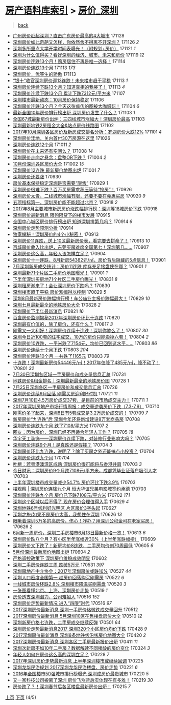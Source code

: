 [房产语料库索引](../../README.md)  > [房价_深圳](房价_深圳.md)
====
> [back](../README.md)

- [广州房价赶超深圳？直击广东房价最高的4大城市](http://jkwz.applinzi.com/ittc/7040936718167966736.html#%E5%B9%BF%E5%B7%9E%E6%88%BF%E4%BB%B7%E8%B5%B6%E8%B6%85%E6%B7%B1%E5%9C%B3%EF%BC%9F%E7%9B%B4%E5%87%BB%E5%B9%BF%E4%B8%9C%E6%88%BF%E4%BB%B7%E6%9C%80%E9%AB%98%E7%9A%844%E5%A4%A7%E5%9F%8E%E5%B8%82) 171128  
- [深圳房价如此奇葩又怎样，你依然舍不得离不开深圳？](http://jkwz.applinzi.com/ittc/7040185521702175760.html#%E6%B7%B1%E5%9C%B3%E6%88%BF%E4%BB%B7%E5%A6%82%E6%AD%A4%E5%A5%87%E8%91%A9%E5%8F%88%E6%80%8E%E6%A0%B7%EF%BC%8C%E4%BD%A0%E4%BE%9D%E7%84%B6%E8%88%8D%E4%B8%8D%E5%BE%97%E7%A6%BB%E4%B8%8D%E5%BC%80%E6%B7%B1%E5%9C%B3%EF%BC%9F) 171126 *2* 
- [深圳多所重点大学开学时间表曝光！（附规划+房价）](http://jkwz.applinzi.com/ittc/7038402091754718224.html#%E6%B7%B1%E5%9C%B3%E5%A4%9A%E6%89%80%E9%87%8D%E7%82%B9%E5%A4%A7%E5%AD%A6%E5%BC%80%E5%AD%A6%E6%97%B6%E9%97%B4%E8%A1%A8%E6%9B%9D%E5%85%89%EF%BC%81%EF%BC%88%E9%99%84%E8%A7%84%E5%88%92%2B%E6%88%BF%E4%BB%B7%EF%BC%89) 171121 *1* 
- [深圳为什么值得买？看好深圳的经济、城市、未来和房价](http://jkwz.applinzi.com/ittc/7037596849593123856.html#%E6%B7%B1%E5%9C%B3%E4%B8%BA%E4%BB%80%E4%B9%88%E5%80%BC%E5%BE%97%E4%B9%B0%EF%BC%9F%E7%9C%8B%E5%A5%BD%E6%B7%B1%E5%9C%B3%E7%9A%84%E7%BB%8F%E6%B5%8E%E3%80%81%E5%9F%8E%E5%B8%82%E3%80%81%E6%9C%AA%E6%9D%A5%E5%92%8C%E6%88%BF%E4%BB%B7) 171119 *12* 
- [深圳房价连跌13个月！购房居住不再是唯一选择！](http://jkwz.applinzi.com/ittc/7035805277448832017.html#%E6%B7%B1%E5%9C%B3%E6%88%BF%E4%BB%B7%E8%BF%9E%E8%B7%8C13%E4%B8%AA%E6%9C%88%EF%BC%81%E8%B4%AD%E6%88%BF%E5%B1%85%E4%BD%8F%E4%B8%8D%E5%86%8D%E6%98%AF%E5%94%AF%E4%B8%80%E9%80%89%E6%8B%A9%EF%BC%81) 171114  
- [深圳房价连跌13个月](http://jkwz.applinzi.com/ittc/7035571636282065937.html#%E6%B7%B1%E5%9C%B3%E6%88%BF%E4%BB%B7%E8%BF%9E%E8%B7%8C13%E4%B8%AA%E6%9C%88) 171113 *173* 
- [深圳房价，优等生的骄傲](http://jkwz.applinzi.com/ittc/7035404413466838032.html#%E6%B7%B1%E5%9C%B3%E6%88%BF%E4%BB%B7%EF%BC%8C%E4%BC%98%E7%AD%89%E7%94%9F%E7%9A%84%E9%AA%84%E5%82%B2) 171113  
- [“银十”收官深圳房价迎13连跌！未来楼市趋于平稳](http://jkwz.applinzi.com/ittc/7035351310352778256.html#%E2%80%9C%E9%93%B6%E5%8D%81%E2%80%9D%E6%94%B6%E5%AE%98%E6%B7%B1%E5%9C%B3%E6%88%BF%E4%BB%B7%E8%BF%8E13%E8%BF%9E%E8%B7%8C%EF%BC%81%E6%9C%AA%E6%9D%A5%E6%A5%BC%E5%B8%82%E8%B6%8B%E4%BA%8E%E5%B9%B3%E7%A8%B3) 171113 *1* 
- [深圳房价连续下跌13个月？知道真相的我哭了！](http://jkwz.applinzi.com/ittc/7035302750739498001.html#%E6%B7%B1%E5%9C%B3%E6%88%BF%E4%BB%B7%E8%BF%9E%E7%BB%AD%E4%B8%8B%E8%B7%8C13%E4%B8%AA%E6%9C%88%EF%BC%9F%E7%9F%A5%E9%81%93%E7%9C%9F%E7%9B%B8%E7%9A%84%E6%88%91%E5%93%AD%E4%BA%86%EF%BC%81) 171113 *4* 
- [深圳房价连续下跌13个月 累计下跌7312元/平方米](http://jkwz.applinzi.com/ittc/7033142937800672272.html#%E6%B7%B1%E5%9C%B3%E6%88%BF%E4%BB%B7%E8%BF%9E%E7%BB%AD%E4%B8%8B%E8%B7%8C13%E4%B8%AA%E6%9C%88+%E7%B4%AF%E8%AE%A1%E4%B8%8B%E8%B7%8C7312%E5%85%83%2F%E5%B9%B3%E6%96%B9%E7%B1%B3) 171107  
- [深圳楼市最新动态：10月房价保持稳定](http://jkwz.applinzi.com/ittc/7032799430753911824.html#%E6%B7%B1%E5%9C%B3%E6%A5%BC%E5%B8%82%E6%9C%80%E6%96%B0%E5%8A%A8%E6%80%81%EF%BC%9A10%E6%9C%88%E6%88%BF%E4%BB%B7%E4%BF%9D%E6%8C%81%E7%A8%B3%E5%AE%9A) 171106  
- [深圳房价连跌13个月？今天这张疯传的图被大咖怒怼！](http://jkwz.applinzi.com/ittc/7032113315470378000.html#%E6%B7%B1%E5%9C%B3%E6%88%BF%E4%BB%B7%E8%BF%9E%E8%B7%8C13%E4%B8%AA%E6%9C%88%EF%BC%9F%E4%BB%8A%E5%A4%A9%E8%BF%99%E5%BC%A0%E7%96%AF%E4%BC%A0%E7%9A%84%E5%9B%BE%E8%A2%AB%E5%A4%A7%E5%92%96%E6%80%92%E6%80%BC%EF%BC%81) 171104 *6* 
- [最新全国10年房价排行榜出炉 深圳房价发生了什么？](http://jkwz.applinzi.com/ittc/7031718690331034641.html#%E6%9C%80%E6%96%B0%E5%85%A8%E5%9B%BD10%E5%B9%B4%E6%88%BF%E4%BB%B7%E6%8E%92%E8%A1%8C%E6%A6%9C%E5%87%BA%E7%82%89+%E6%B7%B1%E5%9C%B3%E6%88%BF%E4%BB%B7%E5%8F%91%E7%94%9F%E4%BA%86%E4%BB%80%E4%B9%88%EF%BC%9F) 171103 *1* 
- [全国67城最新房价出炉：三四线城市涨幅大！深圳房价最高](http://jkwz.applinzi.com/ittc/7031680375808590865.html#%E5%85%A8%E5%9B%BD67%E5%9F%8E%E6%9C%80%E6%96%B0%E6%88%BF%E4%BB%B7%E5%87%BA%E7%82%89%EF%BC%9A%E4%B8%89%E5%9B%9B%E7%BA%BF%E5%9F%8E%E5%B8%82%E6%B6%A8%E5%B9%85%E5%A4%A7%EF%BC%81%E6%B7%B1%E5%9C%B3%E6%88%BF%E4%BB%B7%E6%9C%80%E9%AB%98) 171103  
- [深圳最新地铁2房租金大全&amp;站点房价线路图](http://jkwz.applinzi.com/ittc/7031370887851410449.html#%E6%B7%B1%E5%9C%B3%E6%9C%80%E6%96%B0%E5%9C%B0%E9%93%812%E6%88%BF%E7%A7%9F%E9%87%91%E5%A4%A7%E5%85%A8%26amp%3B%E7%AB%99%E7%82%B9%E6%88%BF%E4%BB%B7%E7%BA%BF%E8%B7%AF%E5%9B%BE) 171102  
- [2017年10月深圳各区房价及新房成交排名分析：罗湖房价大跌12%](http://jkwz.applinzi.com/ittc/7030907055790097425.html#2017%E5%B9%B410%E6%9C%88%E6%B7%B1%E5%9C%B3%E5%90%84%E5%8C%BA%E6%88%BF%E4%BB%B7%E5%8F%8A%E6%96%B0%E6%88%BF%E6%88%90%E4%BA%A4%E6%8E%92%E5%90%8D%E5%88%86%E6%9E%90%EF%BC%9A%E7%BD%97%E6%B9%96%E6%88%BF%E4%BB%B7%E5%A4%A7%E8%B7%8C12%25) 171101 *4* 
- [深圳房价洼地，关内首付30万房源在这里](http://jkwz.applinzi.com/ittc/7028692030732108816.html#%E6%B7%B1%E5%9C%B3%E6%88%BF%E4%BB%B7%E6%B4%BC%E5%9C%B0%EF%BC%8C%E5%85%B3%E5%86%85%E9%A6%96%E4%BB%9830%E4%B8%87%E6%88%BF%E6%BA%90%E5%9C%A8%E8%BF%99%E9%87%8C) 171026  
- [深圳房价连跌12个月](http://jkwz.applinzi.com/ittc/7023251306733634576.html#%E6%B7%B1%E5%9C%B3%E6%88%BF%E4%BB%B7%E8%BF%9E%E8%B7%8C12%E4%B8%AA%E6%9C%88) 171011 *2* 
- [深圳房价在未来还有空间么？](http://jkwz.applinzi.com/ittc/7022016436845937680.html#%E6%B7%B1%E5%9C%B3%E6%88%BF%E4%BB%B7%E5%9C%A8%E6%9C%AA%E6%9D%A5%E8%BF%98%E6%9C%89%E7%A9%BA%E9%97%B4%E4%B9%88%EF%BC%9F) 171008 *14* 
- [深圳房价走向之悬念：盘整OR下跌？](http://jkwz.applinzi.com/ittc/7020730107851965456.html#%E6%B7%B1%E5%9C%B3%E6%88%BF%E4%BB%B7%E8%B5%B0%E5%90%91%E4%B9%8B%E6%82%AC%E5%BF%B5%EF%BC%9A%E7%9B%98%E6%95%B4OR%E4%B8%8B%E8%B7%8C%EF%BC%9F) 171004 *2* 
- [10月份深圳各区房价大全](http://jkwz.applinzi.com/ittc/7019828951013393424.html#10%E6%9C%88%E4%BB%BD%E6%B7%B1%E5%9C%B3%E5%90%84%E5%8C%BA%E6%88%BF%E4%BB%B7%E5%A4%A7%E5%85%A8) 171002 *15* 
- [深圳房价12连跌 最新房价地图出炉](http://jkwz.applinzi.com/ittc/7019386343615104017.html#%E6%B7%B1%E5%9C%B3%E6%88%BF%E4%BB%B712%E8%BF%9E%E8%B7%8C+%E6%9C%80%E6%96%B0%E6%88%BF%E4%BB%B7%E5%9C%B0%E5%9B%BE%E5%87%BA%E7%82%89) 171001 *7* 
- [深圳房价还要涨](http://jkwz.applinzi.com/ittc/7019096485541708817.html#%E6%B7%B1%E5%9C%B3%E6%88%BF%E4%BB%B7%E8%BF%98%E8%A6%81%E6%B6%A8) 170930  
- [房价基本保持稳定深圳是否需要“限售”](http://jkwz.applinzi.com/ittc/7018563965549020177.html#%E6%88%BF%E4%BB%B7%E5%9F%BA%E6%9C%AC%E4%BF%9D%E6%8C%81%E7%A8%B3%E5%AE%9A%E6%B7%B1%E5%9C%B3%E6%98%AF%E5%90%A6%E9%9C%80%E8%A6%81%E2%80%9C%E9%99%90%E5%94%AE%E2%80%9D) 170929 *1* 
- [深圳房价很难下跌？百万买房需求积压等待“抢房”！](http://jkwz.applinzi.com/ittc/7017626442681287696.html#%E6%B7%B1%E5%9C%B3%E6%88%BF%E4%BB%B7%E5%BE%88%E9%9A%BE%E4%B8%8B%E8%B7%8C%EF%BC%9F%E7%99%BE%E4%B8%87%E4%B9%B0%E6%88%BF%E9%9C%80%E6%B1%82%E7%A7%AF%E5%8E%8B%E7%AD%89%E5%BE%85%E2%80%9C%E6%8A%A2%E6%88%BF%E2%80%9D%EF%BC%81) 170926  
- [深圳房价太贵，二线城市涨幅有限，还要不要在莞惠买房](http://jkwz.applinzi.com/ittc/7015393902012662800.html#%E6%B7%B1%E5%9C%B3%E6%88%BF%E4%BB%B7%E5%A4%AA%E8%B4%B5%EF%BC%8C%E4%BA%8C%E7%BA%BF%E5%9F%8E%E5%B8%82%E6%B6%A8%E5%B9%85%E6%9C%89%E9%99%90%EF%BC%8C%E8%BF%98%E8%A6%81%E4%B8%8D%E8%A6%81%E5%9C%A8%E8%8E%9E%E6%83%A0%E4%B9%B0%E6%88%BF) 170920 *9* 
- [五项指标第一，深圳房价能不能超过北京？](http://jkwz.applinzi.com/ittc/7014679932444345360.html#%E4%BA%94%E9%A1%B9%E6%8C%87%E6%A0%87%E7%AC%AC%E4%B8%80%EF%BC%8C%E6%B7%B1%E5%9C%B3%E6%88%BF%E4%BB%B7%E8%83%BD%E4%B8%8D%E8%83%BD%E8%B6%85%E8%BF%87%E5%8C%97%E4%BA%AC%EF%BC%9F) 170918 *2* 
- [2017年8月主要城市新房房价涨跌幅排行榜：深圳等18城房价下跌](http://jkwz.applinzi.com/ittc/7014596995069772817.html#2017%E5%B9%B48%E6%9C%88%E4%B8%BB%E8%A6%81%E5%9F%8E%E5%B8%82%E6%96%B0%E6%88%BF%E6%88%BF%E4%BB%B7%E6%B6%A8%E8%B7%8C%E5%B9%85%E6%8E%92%E8%A1%8C%E6%A6%9C%EF%BC%9A%E6%B7%B1%E5%9C%B3%E7%AD%8918%E5%9F%8E%E6%88%BF%E4%BB%B7%E4%B8%8B%E8%B7%8C) 170918  
- [深圳房价最新消息 限购限贷下的楼市发展](http://jkwz.applinzi.com/ittc/7013475818238640913.html#%E6%B7%B1%E5%9C%B3%E6%88%BF%E4%BB%B7%E6%9C%80%E6%96%B0%E6%B6%88%E6%81%AF+%E9%99%90%E8%B4%AD%E9%99%90%E8%B4%B7%E4%B8%8B%E7%9A%84%E6%A5%BC%E5%B8%82%E5%8F%91%E5%B1%95) 170915  
- [全国中心城区房价排行榜出炉 知道深圳排第几吗？](http://jkwz.applinzi.com/ittc/7013194187959436305.html#%E5%85%A8%E5%9B%BD%E4%B8%AD%E5%BF%83%E5%9F%8E%E5%8C%BA%E6%88%BF%E4%BB%B7%E6%8E%92%E8%A1%8C%E6%A6%9C%E5%87%BA%E7%82%89+%E7%9F%A5%E9%81%93%E6%B7%B1%E5%9C%B3%E6%8E%92%E7%AC%AC%E5%87%A0%E5%90%97%EF%BC%9F) 170914 *6* 
- [深圳房价走势预测分析](http://jkwz.applinzi.com/ittc/7013145993242215185.html#%E6%B7%B1%E5%9C%B3%E6%88%BF%E4%BB%B7%E8%B5%B0%E5%8A%BF%E9%A2%84%E6%B5%8B%E5%88%86%E6%9E%90) 170914  
- [独家揭秘！深圳房价的4个小秘密！](http://jkwz.applinzi.com/ittc/7012715639972823825.html#%E7%8B%AC%E5%AE%B6%E6%8F%AD%E7%A7%98%EF%BC%81%E6%B7%B1%E5%9C%B3%E6%88%BF%E4%BB%B7%E7%9A%844%E4%B8%AA%E5%B0%8F%E7%A7%98%E5%AF%86%EF%BC%81) 170913  
- [深圳房价11连跌，送上10区最新房价表，看完要去拼命了！](http://jkwz.applinzi.com/ittc/7012679635652051985.html#%E6%B7%B1%E5%9C%B3%E6%88%BF%E4%BB%B711%E8%BF%9E%E8%B7%8C%EF%BC%8C%E9%80%81%E4%B8%8A10%E5%8C%BA%E6%9C%80%E6%96%B0%E6%88%BF%E4%BB%B7%E8%A1%A8%EF%BC%8C%E7%9C%8B%E5%AE%8C%E8%A6%81%E5%8E%BB%E6%8B%BC%E5%91%BD%E4%BA%86%EF%BC%81) 170913 *10* 
- [百城房价收入比出炉，东莞买房难度全国第七！深圳第几……](http://jkwz.applinzi.com/ittc/7010523030890218512.html#%E7%99%BE%E5%9F%8E%E6%88%BF%E4%BB%B7%E6%94%B6%E5%85%A5%E6%AF%94%E5%87%BA%E7%82%89%EF%BC%8C%E4%B8%9C%E8%8E%9E%E4%B9%B0%E6%88%BF%E9%9A%BE%E5%BA%A6%E5%85%A8%E5%9B%BD%E7%AC%AC%E4%B8%83%EF%BC%81%E6%B7%B1%E5%9C%B3%E7%AC%AC%E5%87%A0%E2%80%A6%E2%80%A6) 170907  
- [深圳房价这么高，年轻人该怎样立足？](http://jkwz.applinzi.com/ittc/7009476874609361936.html#%E6%B7%B1%E5%9C%B3%E6%88%BF%E4%BB%B7%E8%BF%99%E4%B9%88%E9%AB%98%EF%BC%8C%E5%B9%B4%E8%BD%BB%E4%BA%BA%E8%AF%A5%E6%80%8E%E6%A0%B7%E7%AB%8B%E8%B6%B3%EF%BC%9F) 170904  
- [深圳房价十一连跌，8月新房54382元/㎡，房价背后隐藏的5点信息！](http://jkwz.applinzi.com/ittc/7008388348316746769.html#%E6%B7%B1%E5%9C%B3%E6%88%BF%E4%BB%B7%E5%8D%81%E4%B8%80%E8%BF%9E%E8%B7%8C%EF%BC%8C8%E6%9C%88%E6%96%B0%E6%88%BF54382%E5%85%83%2F%E3%8E%A1%EF%BC%8C%E6%88%BF%E4%BB%B7%E8%83%8C%E5%90%8E%E9%9A%90%E8%97%8F%E7%9A%845%E7%82%B9%E4%BF%A1%E6%81%AF%EF%BC%81) 170901  
- [7月深圳新房成交统计：房价11连跌 库存充足接盘侠在哪？](http://jkwz.applinzi.com/ittc/7008282229506311185.html#7%E6%9C%88%E6%B7%B1%E5%9C%B3%E6%96%B0%E6%88%BF%E6%88%90%E4%BA%A4%E7%BB%9F%E8%AE%A1%EF%BC%9A%E6%88%BF%E4%BB%B711%E8%BF%9E%E8%B7%8C+%E5%BA%93%E5%AD%98%E5%85%85%E8%B6%B3%E6%8E%A5%E7%9B%98%E4%BE%A0%E5%9C%A8%E5%93%AA%EF%BC%9F) 170901 *1* 
- [深圳最新71个片区二手房价地图曝光！](http://jkwz.applinzi.com/ittc/7008282148250059793.html#%E6%B7%B1%E5%9C%B3%E6%9C%80%E6%96%B071%E4%B8%AA%E7%89%87%E5%8C%BA%E4%BA%8C%E6%89%8B%E6%88%BF%E4%BB%B7%E5%9C%B0%E5%9B%BE%E6%9B%9D%E5%85%89%EF%BC%81) 170901 *1* 
- [下半年深圳买房地71个片区二手房价曝光！](http://jkwz.applinzi.com/ittc/7008001824215532560.html#%E4%B8%8B%E5%8D%8A%E5%B9%B4%E6%B7%B1%E5%9C%B3%E4%B9%B0%E6%88%BF%E5%9C%B071%E4%B8%AA%E7%89%87%E5%8C%BA%E4%BA%8C%E6%89%8B%E6%88%BF%E4%BB%B7%E6%9B%9D%E5%85%89%EF%BC%81) 170831 *8* 
- [深圳租房潮来了！会让深圳房价下跌吗？](http://jkwz.applinzi.com/ittc/7007529390567851024.html#%E6%B7%B1%E5%9C%B3%E7%A7%9F%E6%88%BF%E6%BD%AE%E6%9D%A5%E4%BA%86%EF%BC%81%E4%BC%9A%E8%AE%A9%E6%B7%B1%E5%9C%B3%E6%88%BF%E4%BB%B7%E4%B8%8B%E8%B7%8C%E5%90%97%EF%BC%9F) 170830  
- [深圳楼市趋于平稳 房价涨幅得以控制](http://jkwz.applinzi.com/ittc/7007256704281216017.html#%E6%B7%B1%E5%9C%B3%E6%A5%BC%E5%B8%82%E8%B6%8B%E4%BA%8E%E5%B9%B3%E7%A8%B3+%E6%88%BF%E4%BB%B7%E6%B6%A8%E5%B9%85%E5%BE%97%E4%BB%A5%E6%8E%A7%E5%88%B6) 170829 *5* 
- [深圳8月最新房价跌幅排行榜！车公庙业主报价跌幅最大！](http://jkwz.applinzi.com/ittc/7007254761487991824.html#%E6%B7%B1%E5%9C%B38%E6%9C%88%E6%9C%80%E6%96%B0%E6%88%BF%E4%BB%B7%E8%B7%8C%E5%B9%85%E6%8E%92%E8%A1%8C%E6%A6%9C%EF%BC%81%E8%BD%A6%E5%85%AC%E5%BA%99%E4%B8%9A%E4%B8%BB%E6%8A%A5%E4%BB%B7%E8%B7%8C%E5%B9%85%E6%9C%80%E5%A4%A7%EF%BC%81) 170829 *10* 
- [深圳七月最新最全的地铁房价大全](http://jkwz.applinzi.com/ittc/7006786833562993680.html#%E6%B7%B1%E5%9C%B3%E4%B8%83%E6%9C%88%E6%9C%80%E6%96%B0%E6%9C%80%E5%85%A8%E7%9A%84%E5%9C%B0%E9%93%81%E6%88%BF%E4%BB%B7%E5%A4%A7%E5%85%A8) 170828 *2* 
- [深圳房价下半年最新消息](http://jkwz.applinzi.com/ittc/7004225868837422097.html#%E6%B7%B1%E5%9C%B3%E6%88%BF%E4%BB%B7%E4%B8%8B%E5%8D%8A%E5%B9%B4%E6%9C%80%E6%96%B0%E6%B6%88%E6%81%AF) 170821 *16* 
- [百盘房价监测揭秘2017年深圳房价环比十连跌](http://jkwz.applinzi.com/ittc/7003843127969055760.html#%E7%99%BE%E7%9B%98%E6%88%BF%E4%BB%B7%E7%9B%91%E6%B5%8B%E6%8F%AD%E7%A7%982017%E5%B9%B4%E6%B7%B1%E5%9C%B3%E6%88%BF%E4%BB%B7%E7%8E%AF%E6%AF%94%E5%8D%81%E8%BF%9E%E8%B7%8C) 170820  
- [深圳最有价值的，除了房价，还有什么？](http://jkwz.applinzi.com/ittc/7002721969857102864.html#%E6%B7%B1%E5%9C%B3%E6%9C%80%E6%9C%89%E4%BB%B7%E5%80%BC%E7%9A%84%EF%BC%8C%E9%99%A4%E4%BA%86%E6%88%BF%E4%BB%B7%EF%BC%8C%E8%BF%98%E6%9C%89%E4%BB%80%E4%B9%88%EF%BC%9F) 170817 *3* 
- [刚需又一大利好！深圳房价连续十连跌！深圳你肿么了！](http://jkwz.applinzi.com/ittc/6999125549644252177.html#%E5%88%9A%E9%9C%80%E5%8F%88%E4%B8%80%E5%A4%A7%E5%88%A9%E5%A5%BD%EF%BC%81%E6%B7%B1%E5%9C%B3%E6%88%BF%E4%BB%B7%E8%BF%9E%E7%BB%AD%E5%8D%81%E8%BF%9E%E8%B7%8C%EF%BC%81%E6%B7%B1%E5%9C%B3%E4%BD%A0%E8%82%BF%E4%B9%88%E4%BA%86%EF%BC%81) 170807 *30* 
- [深圳今日近100套的住宅成交，10万的房价只能卖掉六套！](http://jkwz.applinzi.com/ittc/6997909166180795409.html#%E6%B7%B1%E5%9C%B3%E4%BB%8A%E6%97%A5%E8%BF%91100%E5%A5%97%E7%9A%84%E4%BD%8F%E5%AE%85%E6%88%90%E4%BA%A4%EF%BC%8C10%E4%B8%87%E7%9A%84%E6%88%BF%E4%BB%B7%E5%8F%AA%E8%83%BD%E5%8D%96%E6%8E%89%E5%85%AD%E5%A5%97%EF%BC%81) 170804 *2* 
- [深圳房价10连跌，一平米跌了7154元，均价已回到这水平……](http://jkwz.applinzi.com/ittc/6997725389139739665.html#%E6%B7%B1%E5%9C%B3%E6%88%BF%E4%BB%B710%E8%BF%9E%E8%B7%8C%EF%BC%8C%E4%B8%80%E5%B9%B3%E7%B1%B3%E8%B7%8C%E4%BA%867154%E5%85%83%EF%BC%8C%E5%9D%87%E4%BB%B7%E5%B7%B2%E5%9B%9E%E5%88%B0%E8%BF%99%E6%B0%B4%E5%B9%B3%E2%80%A6%E2%80%A6) 170803 *86* 
- [深圳房价连续十个月下跌](http://jkwz.applinzi.com/ittc/6997663685164925968.html#%E6%B7%B1%E5%9C%B3%E6%88%BF%E4%BB%B7%E8%BF%9E%E7%BB%AD%E5%8D%81%E4%B8%AA%E6%9C%88%E4%B8%8B%E8%B7%8C) 170803 *204* 
- [深圳房价连跌10个月 一共跌了1165元](http://jkwz.applinzi.com/ittc/6997653678931313680.html#%E6%B7%B1%E5%9C%B3%E6%88%BF%E4%BB%B7%E8%BF%9E%E8%B7%8C10%E4%B8%AA%E6%9C%88+%E4%B8%80%E5%85%B1%E8%B7%8C%E4%BA%861165%E5%85%83) 170803 *79* 
- [十连跌！深圳最新房价54446元/㎡！2017年仅降了485元/㎡，降不动了！](http://jkwz.applinzi.com/ittc/6996930075210286096.html#%E5%8D%81%E8%BF%9E%E8%B7%8C%EF%BC%81%E6%B7%B1%E5%9C%B3%E6%9C%80%E6%96%B0%E6%88%BF%E4%BB%B754446%E5%85%83%2F%E3%8E%A1%EF%BC%812017%E5%B9%B4%E4%BB%85%E9%99%8D%E4%BA%86485%E5%85%83%2F%E3%8E%A1%EF%BC%8C%E9%99%8D%E4%B8%8D%E5%8A%A8%E4%BA%86%EF%BC%81) 170801 *32* 
- [7月30日深圳各区域一手房房价和成交量信息汇总](http://jkwz.applinzi.com/ittc/6996412137663366160.html#7%E6%9C%8830%E6%97%A5%E6%B7%B1%E5%9C%B3%E5%90%84%E5%8C%BA%E5%9F%9F%E4%B8%80%E6%89%8B%E6%88%BF%E6%88%BF%E4%BB%B7%E5%92%8C%E6%88%90%E4%BA%A4%E9%87%8F%E4%BF%A1%E6%81%AF%E6%B1%87%E6%80%BB) 170731  
- [地铁房价&amp;租金排名｜深圳最新最全的地铁房价图](http://jkwz.applinzi.com/ittc/6995369841270457361.html#%E5%9C%B0%E9%93%81%E6%88%BF%E4%BB%B7%26amp%3B%E7%A7%9F%E9%87%91%E6%8E%92%E5%90%8D%EF%BD%9C%E6%B7%B1%E5%9C%B3%E6%9C%80%E6%96%B0%E6%9C%80%E5%85%A8%E7%9A%84%E5%9C%B0%E9%93%81%E6%88%BF%E4%BB%B7%E5%9B%BE) 170728 *1* 
- [7月25日深圳各区一手房房价和成交信息汇总](http://jkwz.applinzi.com/ittc/6994550397178741777.html#7%E6%9C%8825%E6%97%A5%E6%B7%B1%E5%9C%B3%E5%90%84%E5%8C%BA%E4%B8%80%E6%89%8B%E6%88%BF%E6%88%BF%E4%BB%B7%E5%92%8C%E6%88%90%E4%BA%A4%E4%BF%A1%E6%81%AF%E6%B1%87%E6%80%BB) 170726  
- [深圳房价连续9月回落 刚需买房迎利好时机](http://jkwz.applinzi.com/ittc/6992805499102561296.html#%E6%B7%B1%E5%9C%B3%E6%88%BF%E4%BB%B7%E8%BF%9E%E7%BB%AD9%E6%9C%88%E5%9B%9E%E8%90%BD+%E5%88%9A%E9%9C%80%E4%B9%B0%E6%88%BF%E8%BF%8E%E5%88%A9%E5%A5%BD%E6%97%B6%E6%9C%BA) 170721 *11* 
- [深圳7月10日4.5万房价成交37套，是目前的市场成交主力！](http://jkwz.applinzi.com/ittc/6988953349301732369.html#%E6%B7%B1%E5%9C%B37%E6%9C%8810%E6%97%A54.5%E4%B8%87%E6%88%BF%E4%BB%B7%E6%88%90%E4%BA%A437%E5%A5%97%EF%BC%8C%E6%98%AF%E7%9B%AE%E5%89%8D%E7%9A%84%E5%B8%82%E5%9C%BA%E6%88%90%E4%BA%A4%E4%B8%BB%E5%8A%9B%EF%BC%81) 170711 *1* 
- [2017年深圳房地产市场行情周报：成交量逆袭房价下跌（7.3-7.9）](http://jkwz.applinzi.com/ittc/6988731161306989573.html#2017%E5%B9%B4%E6%B7%B1%E5%9C%B3%E6%88%BF%E5%9C%B0%E4%BA%A7%E5%B8%82%E5%9C%BA%E8%A1%8C%E6%83%85%E5%91%A8%E6%8A%A5%EF%BC%9A%E6%88%90%E4%BA%A4%E9%87%8F%E9%80%86%E8%A2%AD%E6%88%BF%E4%BB%B7%E4%B8%8B%E8%B7%8C%EF%BC%887.3-7.9%EF%BC%89) 170710  
- [刚需价多了起来，深圳8日有5套成交是3.2万房价成交的！](http://jkwz.applinzi.com/ittc/6988232663545414673.html#%E5%88%9A%E9%9C%80%E4%BB%B7%E5%A4%9A%E4%BA%86%E8%B5%B7%E6%9D%A5%EF%BC%8C%E6%B7%B1%E5%9C%B38%E6%97%A5%E6%9C%895%E5%A5%97%E6%88%90%E4%BA%A4%E6%98%AF3.2%E4%B8%87%E6%88%BF%E4%BB%B7%E6%88%90%E4%BA%A4%E7%9A%84%EF%BC%81) 170709 *7* 
- [新房房价“九连跌”后 深圳今年还将新增建设8万套商品房](http://jkwz.applinzi.com/ittc/6987968117022917648.html#%E6%96%B0%E6%88%BF%E6%88%BF%E4%BB%B7%E2%80%9C%E4%B9%9D%E8%BF%9E%E8%B7%8C%E2%80%9D%E5%90%8E+%E6%B7%B1%E5%9C%B3%E4%BB%8A%E5%B9%B4%E8%BF%98%E5%B0%86%E6%96%B0%E5%A2%9E%E5%BB%BA%E8%AE%BE8%E4%B8%87%E5%A5%97%E5%95%86%E5%93%81%E6%88%BF) 170708  
- [深圳房价连跌九个月 跌了7108/平方米](http://jkwz.applinzi.com/ittc/6987542008791827461.html#%E6%B7%B1%E5%9C%B3%E6%88%BF%E4%BB%B7%E8%BF%9E%E8%B7%8C%E4%B9%9D%E4%B8%AA%E6%9C%88+%E8%B7%8C%E4%BA%867108%2F%E5%B9%B3%E6%96%B9%E7%B1%B3) 170707 *2* 
- [网友：因为房价，深圳已经不再适合年轻人工作？](http://jkwz.applinzi.com/ittc/6986844331615716356.html#%E7%BD%91%E5%8F%8B%EF%BC%9A%E5%9B%A0%E4%B8%BA%E6%88%BF%E4%BB%B7%EF%BC%8C%E6%B7%B1%E5%9C%B3%E5%B7%B2%E7%BB%8F%E4%B8%8D%E5%86%8D%E9%80%82%E5%90%88%E5%B9%B4%E8%BD%BB%E4%BA%BA%E5%B7%A5%E4%BD%9C%EF%BC%9F) 170705 *18* 
- [华宇天工装饰——深圳房价连续下跌，对装修行业影响大吗？](http://jkwz.applinzi.com/ittc/6986762367483249668.html#%E5%8D%8E%E5%AE%87%E5%A4%A9%E5%B7%A5%E8%A3%85%E9%A5%B0%E2%80%94%E2%80%94%E6%B7%B1%E5%9C%B3%E6%88%BF%E4%BB%B7%E8%BF%9E%E7%BB%AD%E4%B8%8B%E8%B7%8C%EF%BC%8C%E5%AF%B9%E8%A3%85%E4%BF%AE%E8%A1%8C%E4%B8%9A%E5%BD%B1%E5%93%8D%E5%A4%A7%E5%90%97%EF%BC%9F) 170705  
- [深圳房价连跌9个月！是真跌还是假摔？](http://jkwz.applinzi.com/ittc/6986505000090862597.html#%E6%B7%B1%E5%9C%B3%E6%88%BF%E4%BB%B7%E8%BF%9E%E8%B7%8C9%E4%B8%AA%E6%9C%88%EF%BC%81%E6%98%AF%E7%9C%9F%E8%B7%8C%E8%BF%98%E6%98%AF%E5%81%87%E6%91%94%EF%BC%9F) 170704 *3* 
- [深圳房价环比九连跌，说明了？除了买房之外还能搞点小投资？](http://jkwz.applinzi.com/ittc/6986435497185248261.html#%E6%B7%B1%E5%9C%B3%E6%88%BF%E4%BB%B7%E7%8E%AF%E6%AF%94%E4%B9%9D%E8%BF%9E%E8%B7%8C%EF%BC%8C%E8%AF%B4%E6%98%8E%E4%BA%86%EF%BC%9F%E9%99%A4%E4%BA%86%E4%B9%B0%E6%88%BF%E4%B9%8B%E5%A4%96%E8%BF%98%E8%83%BD%E6%90%9E%E7%82%B9%E5%B0%8F%E6%8A%95%E8%B5%84%EF%BC%9F) 170704  
- [深圳房价连跌九个月](http://jkwz.applinzi.com/ittc/6986384678888932357.html#%E6%B7%B1%E5%9C%B3%E6%88%BF%E4%BB%B7%E8%BF%9E%E8%B7%8C%E4%B9%9D%E4%B8%AA%E6%9C%88) 170704  
- [叶檀：若粤港澳湾区成熟 深圳房价很可能将与香港并肩](http://jkwz.applinzi.com/ittc/6986120108714755076.html#%E5%8F%B6%E6%AA%80%EF%BC%9A%E8%8B%A5%E7%B2%A4%E6%B8%AF%E6%BE%B3%E6%B9%BE%E5%8C%BA%E6%88%90%E7%86%9F+%E6%B7%B1%E5%9C%B3%E6%88%BF%E4%BB%B7%E5%BE%88%E5%8F%AF%E8%83%BD%E5%B0%86%E4%B8%8E%E9%A6%99%E6%B8%AF%E5%B9%B6%E8%82%A9) 170703 *3* 
- [今日财讯：深圳房价9个月跌7108元/平方米，成都凭毕业证落户吸引人才](http://jkwz.applinzi.com/ittc/6986105259389617157.html#%E4%BB%8A%E6%97%A5%E8%B4%A2%E8%AE%AF%EF%BC%9A%E6%B7%B1%E5%9C%B3%E6%88%BF%E4%BB%B79%E4%B8%AA%E6%9C%88%E8%B7%8C7108%E5%85%83%2F%E5%B9%B3%E6%96%B9%E7%B1%B3%EF%BC%8C%E6%88%90%E9%83%BD%E5%87%AD%E6%AF%95%E4%B8%9A%E8%AF%81%E8%90%BD%E6%88%B7%E5%90%B8%E5%BC%95%E4%BA%BA%E6%89%8D) 170703  
- [上半年深圳楼市成交量减少54.7% 房价环比下跌3.9%](http://jkwz.applinzi.com/ittc/6986083089397580805.html#%E4%B8%8A%E5%8D%8A%E5%B9%B4%E6%B7%B1%E5%9C%B3%E6%A5%BC%E5%B8%82%E6%88%90%E4%BA%A4%E9%87%8F%E5%87%8F%E5%B0%9154.7%25+%E6%88%BF%E4%BB%B7%E7%8E%AF%E6%AF%94%E4%B8%8B%E8%B7%8C3.9%25) 170703  
- [楼观察 | 深圳房价连降九个月 恒大华谊兄弟电影城签约承德](http://jkwz.applinzi.com/ittc/6985862911455921157.html#%E6%A5%BC%E8%A7%82%E5%AF%9F+%7C+%E6%B7%B1%E5%9C%B3%E6%88%BF%E4%BB%B7%E8%BF%9E%E9%99%8D%E4%B9%9D%E4%B8%AA%E6%9C%88+%E6%81%92%E5%A4%A7%E5%8D%8E%E8%B0%8A%E5%85%84%E5%BC%9F%E7%94%B5%E5%BD%B1%E5%9F%8E%E7%AD%BE%E7%BA%A6%E6%89%BF%E5%BE%B7) 170703  
- [深圳房价连跌九个月 房价已下跌7108元/平方米](http://jkwz.applinzi.com/ittc/6985625391241626628.html#%E6%B7%B1%E5%9C%B3%E6%88%BF%E4%BB%B7%E8%BF%9E%E8%B7%8C%E4%B9%9D%E4%B8%AA%E6%9C%88+%E6%88%BF%E4%BB%B7%E5%B7%B2%E4%B8%8B%E8%B7%8C7108%E5%85%83%2F%E5%B9%B3%E6%96%B9%E7%B1%B3) 170702 *171* 
- [深圳这个区域以后不得了 现在房价合理值得入手](http://jkwz.applinzi.com/ittc/6984641850341065732.html#%E6%B7%B1%E5%9C%B3%E8%BF%99%E4%B8%AA%E5%8C%BA%E5%9F%9F%E4%BB%A5%E5%90%8E%E4%B8%8D%E5%BE%97%E4%BA%86+%E7%8E%B0%E5%9C%A8%E6%88%BF%E4%BB%B7%E5%90%88%E7%90%86%E5%80%BC%E5%BE%97%E5%85%A5%E6%89%8B) 170629 *4* 
- [深圳地铁6号线利好光明区 片区房价3字头起](http://jkwz.applinzi.com/ittc/6983874797044761605.html#%E6%B7%B1%E5%9C%B3%E5%9C%B0%E9%93%816%E5%8F%B7%E7%BA%BF%E5%88%A9%E5%A5%BD%E5%85%89%E6%98%8E%E5%8C%BA+%E7%89%87%E5%8C%BA%E6%88%BF%E4%BB%B73%E5%AD%97%E5%A4%B4%E8%B5%B7) 170627  
- [深圳之旅/如果不是房价太高，我想住在深圳](http://jkwz.applinzi.com/ittc/6965797737726477316.html#%E6%B7%B1%E5%9C%B3%E4%B9%8B%E6%97%85%2F%E5%A6%82%E6%9E%9C%E4%B8%8D%E6%98%AF%E6%88%BF%E4%BB%B7%E5%A4%AA%E9%AB%98%EF%BC%8C%E6%88%91%E6%83%B3%E4%BD%8F%E5%9C%A8%E6%B7%B1%E5%9C%B3) 170626 *13* 
- [眼瞅着深圳5万多的高房价，伤心！咋办？用深圳公积金可在老家买房！](http://jkwz.applinzi.com/ittc/6983426018382447621.html#%E7%9C%BC%E7%9E%85%E7%9D%80%E6%B7%B1%E5%9C%B35%E4%B8%87%E5%A4%9A%E7%9A%84%E9%AB%98%E6%88%BF%E4%BB%B7%EF%BC%8C%E4%BC%A4%E5%BF%83%EF%BC%81%E5%92%8B%E5%8A%9E%EF%BC%9F%E7%94%A8%E6%B7%B1%E5%9C%B3%E5%85%AC%E7%A7%AF%E9%87%91%E5%8F%AF%E5%9C%A8%E8%80%81%E5%AE%B6%E4%B9%B0%E6%88%BF%EF%BC%81) 170626 *2* 
- [6月新一周房价，深圳二手房楼市6月13日最新价格一览！](http://jkwz.applinzi.com/ittc/6978518436257727492.html#6%E6%9C%88%E6%96%B0%E4%B8%80%E5%91%A8%E6%88%BF%E4%BB%B7%EF%BC%8C%E6%B7%B1%E5%9C%B3%E4%BA%8C%E6%89%8B%E6%88%BF%E6%A5%BC%E5%B8%826%E6%9C%8813%E6%97%A5%E6%9C%80%E6%96%B0%E4%BB%B7%E6%A0%BC%E4%B8%80%E8%A7%88%EF%BC%81) 170613 *6* 
- [深圳房价跌八个月？有小区半年涨幅近30%（上半年涨跌幅榜）](http://jkwz.applinzi.com/ittc/6977189877702460420.html#%E6%B7%B1%E5%9C%B3%E6%88%BF%E4%BB%B7%E8%B7%8C%E5%85%AB%E4%B8%AA%E6%9C%88%EF%BC%9F%E6%9C%89%E5%B0%8F%E5%8C%BA%E5%8D%8A%E5%B9%B4%E6%B6%A8%E5%B9%85%E8%BF%9130%25%EF%BC%88%E4%B8%8A%E5%8D%8A%E5%B9%B4%E6%B6%A8%E8%B7%8C%E5%B9%85%E6%A6%9C%EF%BC%89) 170609  
- [深圳房价又下跌了！新房均价8连跌，二手房均价创70周最低](http://jkwz.applinzi.com/ittc/6975710773308294148.html#%E6%B7%B1%E5%9C%B3%E6%88%BF%E4%BB%B7%E5%8F%88%E4%B8%8B%E8%B7%8C%E4%BA%86%EF%BC%81%E6%96%B0%E6%88%BF%E5%9D%87%E4%BB%B78%E8%BF%9E%E8%B7%8C%EF%BC%8C%E4%BA%8C%E6%89%8B%E6%88%BF%E5%9D%87%E4%BB%B7%E5%88%9B70%E5%91%A8%E6%9C%80%E4%BD%8E) 170605 *6* 
- [5月份深圳最新房价地图出炉](http://jkwz.applinzi.com/ittc/6975285715486114821.html#5%E6%9C%88%E4%BB%BD%E6%B7%B1%E5%9C%B3%E6%9C%80%E6%96%B0%E6%88%BF%E4%BB%B7%E5%9C%B0%E5%9B%BE%E5%87%BA%E7%82%89) 170604 *2* 
- [严格调控政策下 深圳房价维稳成效明显](http://jkwz.applinzi.com/ittc/6974482946982413316.html#%E4%B8%A5%E6%A0%BC%E8%B0%83%E6%8E%A7%E6%94%BF%E7%AD%96%E4%B8%8B+%E6%B7%B1%E5%9C%B3%E6%88%BF%E4%BB%B7%E7%BB%B4%E7%A8%B3%E6%88%90%E6%95%88%E6%98%8E%E6%98%BE) 170602  
- [深圳二手房价连跌三周 跌破5万元](http://jkwz.applinzi.com/ittc/6973962418022515716.html#%E6%B7%B1%E5%9C%B3%E4%BA%8C%E6%89%8B%E6%88%BF%E4%BB%B7%E8%BF%9E%E8%B7%8C%E4%B8%89%E5%91%A8+%E8%B7%8C%E7%A0%B45%E4%B8%87%E5%85%83) 170531 *397* 
- [深圳房地产中介协会：2017年深圳房价或跌16%](http://jkwz.applinzi.com/ittc/6972292007702561796.html#%E6%B7%B1%E5%9C%B3%E6%88%BF%E5%9C%B0%E4%BA%A7%E4%B8%AD%E4%BB%8B%E5%8D%8F%E4%BC%9A%EF%BC%9A2017%E5%B9%B4%E6%B7%B1%E5%9C%B3%E6%88%BF%E4%BB%B7%E6%88%96%E8%B7%8C16%25) 170527 *44* 
- [深圳人口密度全国第一 趁房价回落购买刚需房](http://jkwz.applinzi.com/ittc/6970545368654676996.html#%E6%B7%B1%E5%9C%B3%E4%BA%BA%E5%8F%A3%E5%AF%86%E5%BA%A6%E5%85%A8%E5%9B%BD%E7%AC%AC%E4%B8%80+%E8%B6%81%E6%88%BF%E4%BB%B7%E5%9B%9E%E8%90%BD%E8%B4%AD%E4%B9%B0%E5%88%9A%E9%9C%80%E6%88%BF) 170522 *6* 
- [一线城市房价环跌2.8% 深圳楼市降温买刚需盘](http://jkwz.applinzi.com/ittc/6969832641061716996.html#%E4%B8%80%E7%BA%BF%E5%9F%8E%E5%B8%82%E6%88%BF%E4%BB%B7%E7%8E%AF%E8%B7%8C2.8%25+%E6%B7%B1%E5%9C%B3%E6%A5%BC%E5%B8%82%E9%99%8D%E6%B8%A9%E4%B9%B0%E5%88%9A%E9%9C%80%E7%9B%98) 170520 *3* 
- [一张图看懂北京、上海、深圳房价走势](http://jkwz.applinzi.com/ittc/6969301261147964420.html#%E4%B8%80%E5%BC%A0%E5%9B%BE%E7%9C%8B%E6%87%82%E5%8C%97%E4%BA%AC%E3%80%81%E4%B8%8A%E6%B5%B7%E3%80%81%E6%B7%B1%E5%9C%B3%E6%88%BF%E4%BB%B7%E8%B5%B0%E5%8A%BF) 170519 *1* 
- [房价透支深圳潜力，公司难招人](http://jkwz.applinzi.com/ittc/6968289174347056133.html#%E6%88%BF%E4%BB%B7%E9%80%8F%E6%94%AF%E6%B7%B1%E5%9C%B3%E6%BD%9C%E5%8A%9B%EF%BC%8C%E5%85%AC%E5%8F%B8%E9%9A%BE%E6%8B%9B%E4%BA%BA) 170516 *152* 
- [深圳房价走势最新情况 进入“四限”时代](http://jkwz.applinzi.com/ittc/6968265639117456388.html#%E6%B7%B1%E5%9C%B3%E6%88%BF%E4%BB%B7%E8%B5%B0%E5%8A%BF%E6%9C%80%E6%96%B0%E6%83%85%E5%86%B5+%E8%BF%9B%E5%85%A5%E2%80%9C%E5%9B%9B%E9%99%90%E2%80%9D%E6%97%B6%E4%BB%A3) 170516 *97* 
- [2017深圳房价最新消息 深圳一手房价格微跌成交量回升](http://jkwz.applinzi.com/ittc/6966702796714804229.html#2017%E6%B7%B1%E5%9C%B3%E6%88%BF%E4%BB%B7%E6%9C%80%E6%96%B0%E6%B6%88%E6%81%AF+%E6%B7%B1%E5%9C%B3%E4%B8%80%E6%89%8B%E6%88%BF%E4%BB%B7%E6%A0%BC%E5%BE%AE%E8%B7%8C%E6%88%90%E4%BA%A4%E9%87%8F%E5%9B%9E%E5%8D%87) 170512  
- [2017深圳房价最新消息 5月深圳10区在售楼盘房价大全](http://jkwz.applinzi.com/ittc/6965933827976332293.html#2017%E6%B7%B1%E5%9C%B3%E6%88%BF%E4%BB%B7%E6%9C%80%E6%96%B0%E6%B6%88%E6%81%AF+5%E6%9C%88%E6%B7%B1%E5%9C%B310%E5%8C%BA%E5%9C%A8%E5%94%AE%E6%A5%BC%E7%9B%98%E6%88%BF%E4%BB%B7%E5%A4%A7%E5%85%A8) 170510 *12* 
- [深圳新房价格七连跌，二手房成交继续反弹](http://jkwz.applinzi.com/ittc/6962827302953026565.html#%E6%B7%B1%E5%9C%B3%E6%96%B0%E6%88%BF%E4%BB%B7%E6%A0%BC%E4%B8%83%E8%BF%9E%E8%B7%8C%EF%BC%8C%E4%BA%8C%E6%89%8B%E6%88%BF%E6%88%90%E4%BA%A4%E7%BB%A7%E7%BB%AD%E5%8F%8D%E5%BC%B9) 170501 *64* 
- [深圳房价走势最新消息2017 深圳320个小区房价均价下跌](http://jkwz.applinzi.com/ittc/6961642319827698693.html#%E6%B7%B1%E5%9C%B3%E6%88%BF%E4%BB%B7%E8%B5%B0%E5%8A%BF%E6%9C%80%E6%96%B0%E6%B6%88%E6%81%AF2017+%E6%B7%B1%E5%9C%B3320%E4%B8%AA%E5%B0%8F%E5%8C%BA%E6%88%BF%E4%BB%B7%E5%9D%87%E4%BB%B7%E4%B8%8B%E8%B7%8C) 170428 *9* 
- [2017深圳房价最新消息 深圳8条地铁线沿线房价地图大全](http://jkwz.applinzi.com/ittc/6958520308188316676.html#2017%E6%B7%B1%E5%9C%B3%E6%88%BF%E4%BB%B7%E6%9C%80%E6%96%B0%E6%B6%88%E6%81%AF+%E6%B7%B1%E5%9C%B38%E6%9D%A1%E5%9C%B0%E9%93%81%E7%BA%BF%E6%B2%BF%E7%BA%BF%E6%88%BF%E4%BB%B7%E5%9C%B0%E5%9B%BE%E5%A4%A7%E5%85%A8) 170420 *2* 
- [2017深圳房价最新消息 深圳各区二手房最新报价出炉](http://jkwz.applinzi.com/ittc/6955207139504161796.html#2017%E6%B7%B1%E5%9C%B3%E6%88%BF%E4%BB%B7%E6%9C%80%E6%96%B0%E6%B6%88%E6%81%AF+%E6%B7%B1%E5%9C%B3%E5%90%84%E5%8C%BA%E4%BA%8C%E6%89%8B%E6%88%BF%E6%9C%80%E6%96%B0%E6%8A%A5%E4%BB%B7%E5%87%BA%E7%82%89) 170411 *11* 
- [深圳次新房不如10年二手房？数据解读不同楼龄的房价变化](http://jkwz.applinzi.com/ittc/6948621712332686340.html#%E6%B7%B1%E5%9C%B3%E6%AC%A1%E6%96%B0%E6%88%BF%E4%B8%8D%E5%A6%8210%E5%B9%B4%E4%BA%8C%E6%89%8B%E6%88%BF%EF%BC%9F%E6%95%B0%E6%8D%AE%E8%A7%A3%E8%AF%BB%E4%B8%8D%E5%90%8C%E6%A5%BC%E9%BE%84%E7%9A%84%E6%88%BF%E4%BB%B7%E5%8F%98%E5%8C%96) 170324 *3* 
- [年轻人如何在房价这么高的深圳立足？](http://jkwz.applinzi.com/ittc/6939610272615629828.html#%E5%B9%B4%E8%BD%BB%E4%BA%BA%E5%A6%82%E4%BD%95%E5%9C%A8%E6%88%BF%E4%BB%B7%E8%BF%99%E4%B9%88%E9%AB%98%E7%9A%84%E6%B7%B1%E5%9C%B3%E7%AB%8B%E8%B6%B3%EF%BC%9F) 170228 *7* 
- [2017年深圳房价走势最新消息 上半年深圳楼市或继续回调](http://jkwz.applinzi.com/ittc/6938485357321651204.html#2017%E5%B9%B4%E6%B7%B1%E5%9C%B3%E6%88%BF%E4%BB%B7%E8%B5%B0%E5%8A%BF%E6%9C%80%E6%96%B0%E6%B6%88%E6%81%AF+%E4%B8%8A%E5%8D%8A%E5%B9%B4%E6%B7%B1%E5%9C%B3%E6%A5%BC%E5%B8%82%E6%88%96%E7%BB%A7%E7%BB%AD%E5%9B%9E%E8%B0%83) 170225  
- [深圳龙华民治规划 2017深圳龙华民治楼盘、房价走势](http://jkwz.applinzi.com/ittc/6937015239890699269.html#%E6%B7%B1%E5%9C%B3%E9%BE%99%E5%8D%8E%E6%B0%91%E6%B2%BB%E8%A7%84%E5%88%92+2017%E6%B7%B1%E5%9C%B3%E9%BE%99%E5%8D%8E%E6%B0%91%E6%B2%BB%E6%A5%BC%E7%9B%98%E3%80%81%E6%88%BF%E4%BB%B7%E8%B5%B0%E5%8A%BF) 170221 *6* 
- [2016年全国楼市50强城市排行榜曝光 深圳成房价最贵城市](http://jkwz.applinzi.com/ittc/6936833667812033541.html#2016%E5%B9%B4%E5%85%A8%E5%9B%BD%E6%A5%BC%E5%B8%8250%E5%BC%BA%E5%9F%8E%E5%B8%82%E6%8E%92%E8%A1%8C%E6%A6%9C%E6%9B%9D%E5%85%89+%E6%B7%B1%E5%9C%B3%E6%88%90%E6%88%BF%E4%BB%B7%E6%9C%80%E8%B4%B5%E5%9F%8E%E5%B8%82) 170220 *5* 
- [又一家科技公司搬离了深圳 房价飞涨背后实体现在有多难！](http://jkwz.applinzi.com/ittc/6935619618789131269.html#%E5%8F%88%E4%B8%80%E5%AE%B6%E7%A7%91%E6%8A%80%E5%85%AC%E5%8F%B8%E6%90%AC%E7%A6%BB%E4%BA%86%E6%B7%B1%E5%9C%B3+%E6%88%BF%E4%BB%B7%E9%A3%9E%E6%B6%A8%E8%83%8C%E5%90%8E%E5%AE%9E%E4%BD%93%E7%8E%B0%E5%9C%A8%E6%9C%89%E5%A4%9A%E9%9A%BE%EF%BC%81) 170219 *30* 
- [房价跌了？！深圳春节后各区楼盘最新房价出炉！](http://jkwz.applinzi.com/ittc/6934680936523498501.html#%E6%88%BF%E4%BB%B7%E8%B7%8C%E4%BA%86%EF%BC%9F%EF%BC%81%E6%B7%B1%E5%9C%B3%E6%98%A5%E8%8A%82%E5%90%8E%E5%90%84%E5%8C%BA%E6%A5%BC%E7%9B%98%E6%9C%80%E6%96%B0%E6%88%BF%E4%BB%B7%E5%87%BA%E7%82%89%EF%BC%81) 170215 *7* 


 [上页](房价_深圳.md) [下页](房价_深圳3.md)          (4/5)